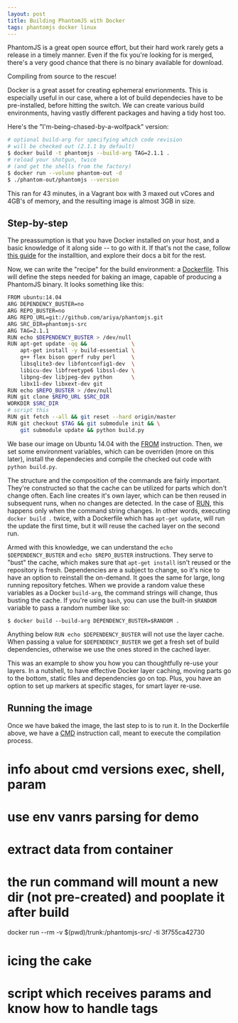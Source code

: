 ```yaml
---
layout: post
title: Building PhantomJS with Docker
tags: phantomjs docker linux
---
```


PhantomJS is a great open source effort, but their hard work rarely gets a release in a timely manner. Even if the fix
you're looking for is merged, there's a very good chance that there is no binary available for download.

Compiling from source to the rescue!

Docker is a great asset for creating ephemeral envrionments. This is especially useful in our case, where
a lot of build dependecies have to be pre-installed, before hitting the switch. We can create various
build environments, having vastly different packages and having a tidy host too.

Here's the "I'm-being-chased-by-a-wolfpack" version:

```sh
# optional build-arg for specifying which code revision
# will be checked out (2.1.1 by default)
$ docker build -t phantomjs --build-arg TAG=2.1.1 .
# reload your shotgun, twice
# (and get the shells from the factory)
$ docker run --volume phantom-out -d
$ ./phantom-out/phantomjs --version
```

This ran for 43 minutes, in a Vagrant box with 3 maxed out vCores and 4GB's of memory,
and the resulting image is almost 3GB in size.

## Step-by-step

The preassumption is that you have Docker installed on your host,
and a basic knowledge of it along side -- to go with it. If that's not the case,
follow [this guide](https://docs.docker.com/engine/installation/) for the installtion,
and explore their docs a bit for the rest.

Now, we can write the "recipe" for the build environment: a [Dockerfile](https://docs.docker.com/engine/reference/builder/).
This will define the steps needed for baking an image, capable of producing a PhantomJS
binary. It looks something like this:

```sh
FROM ubuntu:14.04
ARG DEPENDENCY_BUSTER=no
ARG REPO_BUSTER=no
ARG REPO_URL=git://github.com/ariya/phantomjs.git
ARG SRC_DIR=phantomjs-src
ARG TAG=2.1.1
RUN echo $DEPENDENCY_BUSTER > /dev/null
RUN apt-get update -qq &&              \
    apt-get install -y build-essential \
    g++ flex bison gperf ruby perl     \
    libsqlite3-dev libfontconfig1-dev  \
    libicu-dev libfreetype6 libssl-dev \
    libpng-dev libjpeg-dev python      \
    libx11-dev libxext-dev git
RUN echo $REPO_BUSTER > /dev/null
RUN git clone $REPO_URL $SRC_DIR
WORKDIR $SRC_DIR
# script this
RUN git fetch --all && git reset --hard origin/master
RUN git checkout $TAG && git submodule init && \
    git submodule update && python build.py
```
We base our image on Ubuntu 14.04 with the [FROM](https://docs.docker.com/engine/reference/builder/#/from)
instruction. Then, we set some environment variables, which can be overriden (more on this later),
install the dependecies and compile the checked out code with `python build.py`.

The structure and the composition of the commands are fairly important. They're
constructed so that the cache can be utilized for parts which don't change often.
Each line creates it's own layer, which can be then reused in subsequent runs,
when no changes are detected. In the case of [RUN](https://docs.docker.com/engine/reference/builder/#/run),
this happens only when the command string changes. In other words, executing
`docker build .` twice, with a Dockerfile which has `apt-get update`, will run the
update the first time, but it will reuse the cached layer on the second run.

Armed with this knowledge, we can understand the `echo $DEPENDENCY_BUSTER` and
`echo $REPO_BUSTER` instructions. They serve to "bust" the cache, which makes sure that
`apt-get install` isn't reused or the repository is fresh.
Dependencies are a subject to change, so it's nice to have an option to reinstall the on-demand.
It goes the same for large, long running repository fetches. When we provide a random
value these variables as a Docker `build-arg`, the command strings will change, thus
busting the cache.
If you're using `bash`, you can use the built-in `$RANDOM` variable to pass a
random number like so:

```
$ docker build --build-arg DEPENDENCY_BUSTER=$RANDOM .
```

Anything below `RUN echo $DEPENDENCY_BUSTER` will not use the layer cache. When
passing a value for `$DEPENDENCY_BUSTER` we get a fresh set of build dependencies,
otherwise we use the ones stored in the cached layer.

This was an example to show you how you can thoughtfully re-use your layers. In a nutshell,
to have effective Docker layer caching, moving parts go to the bottom, static files and
dependencies go on top. Plus, you have an option to set up markers at specific stages,
for smart layer re-use.

## Running the image

Once we have baked the image, the last step to is to run it.
In the Dockerfile above, we have a [CMD](https://docs.docker.com/engine/reference/builder/#/cmd)
 instruction call, meant to execute the compilation process.

# info about cmd versions exec, shell, param
# use env vanrs parsing for demo

 # extract data from container
 # the run command will mount a new dir (not pre-created) and pooplate it after build
 docker run --rm -v $(pwd)/trunk:/phantomjs-src/ -ti 3f755ca42730

# icing the cake
# script which receives params and know how to handle tags
